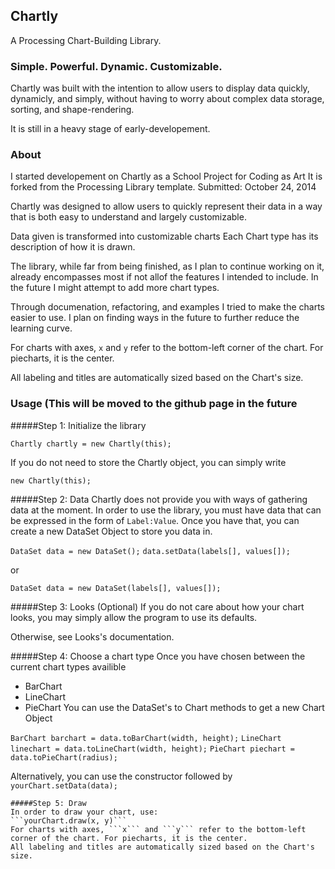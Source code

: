 ## Chartly

A Processing Chart-Building Library.

### Simple. Powerful. Dynamic. Customizable. 
Chartly was built with the intention to allow users to display data quickly, dynamicly, and simply, without having to worry about complex data storage, sorting, and shape-rendering.

It is still in a heavy stage of early-developement.

### About
I started developement on Chartly as a School Project for Coding as Art
It is forked from the Processing Library template.
Submitted: October 24, 2014

Chartly was designed to allow users to quickly represent 
their data in a way that is both easy to understand
and largely customizable.

Data given is transformed into customizable charts
Each Chart type has its description of how it is drawn.

The library, while far from being finished, as I plan to continue working on it, already encompasses most if not allof the features I intended to include. In the future I might attempt to add more chart types.

Through documenation, refactoring, and examples I tried to make the 
charts easier to use. I plan on finding ways in the future  to further reduce the learning curve.

For charts with axes, ```x``` and ```y``` refer to the bottom-left corner of the
chart. For piecharts, it is the center.

All labeling and titles are automatically sized based on the
Chart's size.

### Usage (This will be moved to the github page in the future

#####Step 1: Initialize the library

```Chartly chartly = new Chartly(this);```

If you do not need to store the Chartly object, you can simply write

```new Chartly(this);```

#####Step 2: Data
Chartly does not provide you with ways of gathering data at the moment. In order to use the library, you must have data that can be expressed in the form of ```Label:Value```. Once you have that, you can create a new DataSet
Object to store you data in.

```DataSet data = new DataSet();```
```data.setData(labels[], values[]);```

or

```DataSet data = new DataSet(labels[], values[]);```

#####Step 3: Looks (Optional)
If you do not care about how your chart looks, you may simply
allow the program to use its defaults.

Otherwise, see Looks's documentation.

#####Step 4: Choose a chart type
Once you have chosen between the current chart types availible
- BarChart
- LineChart
- PieChart
You can use the DataSet's to Chart methods to get a new Chart Object

```BarChart barchart = data.toBarChart(width, height);```
```LineChart linechart = data.toLineChart(width, height);```
```PieChart piechart = data.toPieChart(radius);```

Alternatively, you can use the constructor followed by
```yourChart.setData(data);```
```
#####Step 5: Draw
In order to draw your chart, use:
```yourChart.draw(x, y)```
For charts with axes, ```x``` and ```y``` refer to the bottom-left corner of the chart. For piecharts, it is the center. 
All labeling and titles are automatically sized based on the Chart's size.
 
